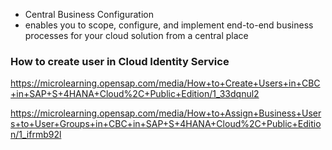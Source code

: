 + Central Business Configuration
+ enables you to scope, configure, and implement end-to-end business processes for your cloud solution from a central place

### How to create user in Cloud Identity Service 

https://microlearning.opensap.com/media/How+to+Create+Users+in+CBC+in+SAP+S+4HANA+Cloud%2C+Public+Edition/1_33dqnul2

https://microlearning.opensap.com/media/How+to+Assign+Business+Users+to+User+Groups+in+CBC+in+SAP+S+4HANA+Cloud%2C+Public+Edition/1_ifrmb92l

